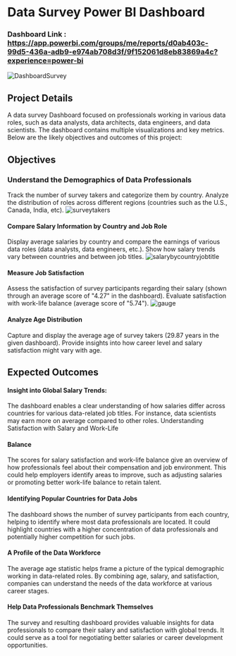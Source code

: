 # Data Survey Power BI Dashboard

### Dashboard Link : https://app.powerbi.com/groups/me/reports/d0ab403c-99d5-436a-adb9-e974ab708d3f/9f152061d8eb83869a4c?experience=power-bi
 
 ![DashboardSurvey](https://github.com/user-attachments/assets/4f47f818-69f8-4928-a7f2-0e1eb90d7988)


## Project Details
A data survey Dashboard focused on professionals working in various data roles, such as data analysts, data architects, data engineers, and data scientists. The dashboard contains multiple visualizations and key metrics. Below are the likely objectives and outcomes of this project:

## Objectives
### Understand the Demographics of Data Professionals

Track the number of survey takers and categorize them by country.
Analyze the distribution of roles across different regions (countries such as the U.S., Canada, India, etc).
![surveytakers](https://github.com/user-attachments/assets/c811070d-b6a6-494c-8c8d-daf7f6be6766)


#### Compare Salary Information by Country and Job Role
Display average salaries by country and compare the earnings of various data roles (data analysts, data engineers, etc.).
Show how salary trends vary between countries and between job titles.
![salarybycountryjobtitle](https://github.com/user-attachments/assets/1cb87c62-d691-44ba-8662-386c0fa1372f)


#### Measure Job Satisfaction
Assess the satisfaction of survey participants regarding their salary (shown through an average score of "4.27" in the dashboard).
Evaluate satisfaction with work-life balance (average score of "5.74").
![gauge](https://github.com/user-attachments/assets/61a2e1aa-82bb-4494-a946-eb1264279fdb)

#### Analyze Age Distribution
Capture and display the average age of survey takers (29.87 years in the given dashboard).
Provide insights into how career level and salary satisfaction might vary with age.

## Expected Outcomes

#### Insight into Global Salary Trends:
The dashboard enables a clear understanding of how salaries differ across countries for various data-related job titles. For instance, data scientists may earn more on average compared to other roles.
Understanding Satisfaction with Salary and Work-Life 

#### Balance
The scores for salary satisfaction and work-life balance give an overview of how professionals feel about their compensation and job environment.
This could help employers identify areas to improve, such as adjusting salaries or promoting better work-life balance to retain talent.

#### Identifying Popular Countries for Data Jobs
The dashboard shows the number of survey participants from each country, helping to identify where most data professionals are located.
It could highlight countries with a higher concentration of data professionals and potentially higher competition for such jobs.

#### A Profile of the Data Workforce
The average age statistic helps frame a picture of the typical demographic working in data-related roles.
By combining age, salary, and satisfaction, companies can understand the needs of the data workforce at various career stages.

#### Help Data Professionals Benchmark Themselves
The survey and resulting dashboard provides valuable insights for data professionals to compare their salary and satisfaction with global trends.
It could serve as a tool for negotiating better salaries or career development opportunities.
